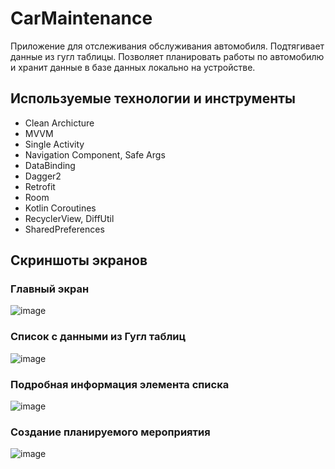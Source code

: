 # CarMaintenance
Приложение для отслеживания обслуживания автомобиля. Подтягивает данные из гугл таблицы. Позволяет планировать работы по автомобилю и хранит данные в базе данных локально на устройстве.

## Используемые технологии и инструменты
- Clean Archicture
- MVVM
- Single Activity
- Navigation Component, Safe Args
- DataBinding
- Dagger2
- Retrofit
- Room
- Kotlin Coroutines
- RecyclerView, DiffUtil
- SharedPreferences

## Скриншоты экранов
### Главный экран
![image](https://github.com/besmax/CarMaintenance/assets/88286767/ee03146b-ea20-4acc-9a86-da2057ec2369)

### Список с данными из Гугл таблиц
![image](https://github.com/besmax/CarMaintenance/assets/88286767/5c2bc27e-f6c9-4cc3-b03c-f496650eebae)

### Подробная информация элемента списка
![image](https://github.com/besmax/CarMaintenance/assets/88286767/ce34574c-cc9b-4f34-904a-39adf6d0057c)

### Создание планируемого мероприятия
![image](https://github.com/besmax/CarMaintenance/assets/88286767/72263f88-2305-41ed-90ec-bb973e42fc25)




